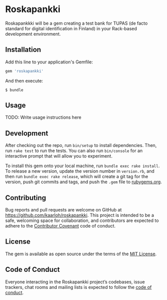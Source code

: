 # Roskapankki

Roskapankkki will be a gem creating a test bank for TUPAS (de facto standard for digital identification in Finland) in your Rack-based development environment.

## Installation

Add this line to your application's Gemfile:

```ruby
gem 'roskapankki'
```

And then execute:

    $ bundle

## Usage

TODO: Write usage instructions here

## Development

After checking out the repo, run `bin/setup` to install dependencies. Then, run `rake test` to run the tests. You can also run `bin/console` for an interactive prompt that will allow you to experiment.

To install this gem onto your local machine, run `bundle exec rake install`. To release a new version, update the version number in `version.rb`, and then run `bundle exec rake release`, which will create a git tag for the version, push git commits and tags, and push the `.gem` file to [rubygems.org](https://rubygems.org).

## Contributing

Bug reports and pull requests are welcome on GitHub at https://github.com/kaarloh/roskapankki. This project is intended to be a safe, welcoming space for collaboration, and contributors are expected to adhere to the [Contributor Covenant](http://contributor-covenant.org) code of conduct.

## License

The gem is available as open source under the terms of the [MIT License](https://opensource.org/licenses/MIT).

## Code of Conduct

Everyone interacting in the Roskapankki project’s codebases, issue trackers, chat rooms and mailing lists is expected to follow the [code of conduct](https://github.com/kaarloh/roskapankki/blob/master/CODE_OF_CONDUCT.md).
